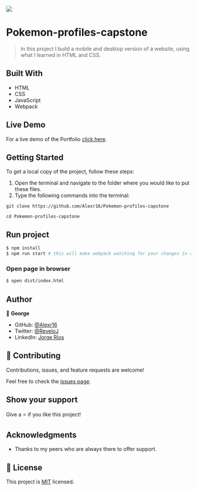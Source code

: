 ![](https://img.shields.io/badge/Microverse-blueviolet)

# Pokemon-profiles-capstone

> In this project I build a mobile and desktop version of a website, using what I learned in HTML and CSS.

<!-- ## Screenshot

<img src="./leaderboard.png">
<img src="./lmobile.png">-->

## Built With

- HTML
- CSS
- JavaScript
- Webpack

## Live Demo

For a live demo of the Portfolio [click here](https://Alexr16.github.io/Pokemon-profiles-capstone/).


## Getting Started

To get a local copy of the project, follow these steps: 
1. Open the terminal and navigate to the folder where you would like to put these files.
2. Type the following commands into the terminal: 
 ```
 git clone https://github.com/Alexr16/Pokemon-profiles-capstone
 ```
 ```
 cd Pokemon-profiles-capstone
 ```
 
## Run project

```bash
$ npm install
$ npm run start # this will make webpack watching for your changes in code
```

### Open page in browser

```bash
$ open dist/index.html
```

## Author

👤 **George**

- GitHub: [@Alexr16](https://github.com/Alexr16)
- Twitter: [@ReveloJ](https://twitter.com/ReveloJ)
- LinkedIn: [Jorge Ríos](https://www.linkedin.com/in/jorge-r%C3%ADos-3b33ab22b)

## 🤝 Contributing

Contributions, issues, and feature requests are welcome!

Feel free to check the [issues page](https://github.com/Alexr16/Pokemon-profiles-capstone/issues).

## Show your support

Give a ⭐️ if you like this project!

## Acknowledgments

- Thanks to my peers who are always there to offer support. 

## 📝 License

This project is [MIT](./LICENSE) licensed.
